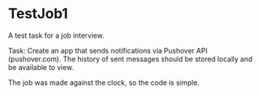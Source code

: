 # TestJob1
A test task for a job interview.

Task:
Create an app that sends notifications via Pushover API (pushover.com).
The history of sent messages should be stored locally and be available to view.

The job was made against the clock, so the code is simple.
